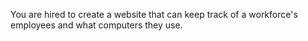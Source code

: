 You are hired to create a website that can keep track of a workforce's employees and what computers they use.